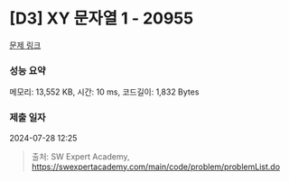 # [D3] XY 문자열 1 - 20955 

[문제 링크](https://swexpertacademy.com/main/code/problem/problemDetail.do?contestProbId=AY_gm8_6NjcDFAVF) 

### 성능 요약

메모리: 13,552 KB, 시간: 10 ms, 코드길이: 1,832 Bytes

### 제출 일자

2024-07-28 12:25



> 출처: SW Expert Academy, https://swexpertacademy.com/main/code/problem/problemList.do